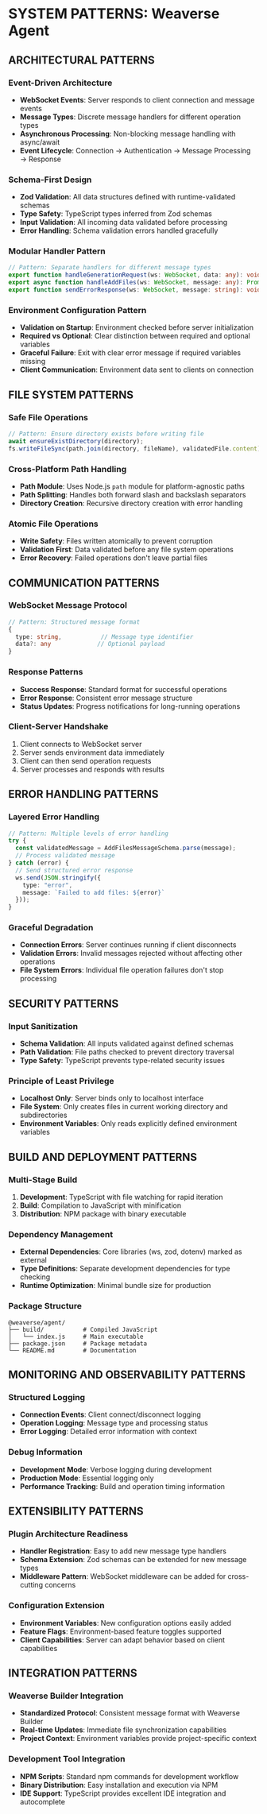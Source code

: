 # SYSTEM PATTERNS: Weaverse Agent

## ARCHITECTURAL PATTERNS

### Event-Driven Architecture
- **WebSocket Events**: Server responds to client connection and message events
- **Message Types**: Discrete message handlers for different operation types
- **Asynchronous Processing**: Non-blocking message handling with async/await
- **Event Lifecycle**: Connection → Authentication → Message Processing → Response

### Schema-First Design
- **Zod Validation**: All data structures defined with runtime-validated schemas
- **Type Safety**: TypeScript types inferred from Zod schemas
- **Input Validation**: All incoming data validated before processing
- **Error Handling**: Schema validation errors handled gracefully

### Modular Handler Pattern
```typescript
// Pattern: Separate handlers for different message types
export function handleGenerationRequest(ws: WebSocket, data: any): void
export async function handleAddFiles(ws: WebSocket, message: any): Promise<void>
export function sendErrorResponse(ws: WebSocket, message: string): void
```

### Environment Configuration Pattern
- **Validation on Startup**: Environment checked before server initialization
- **Required vs Optional**: Clear distinction between required and optional variables
- **Graceful Failure**: Exit with clear error message if required variables missing
- **Client Communication**: Environment data sent to clients on connection

## FILE SYSTEM PATTERNS

### Safe File Operations
```typescript
// Pattern: Ensure directory exists before writing file
await ensureExistDirectory(directory);
fs.writeFileSync(path.join(directory, fileName), validatedFile.content);
```

### Cross-Platform Path Handling
- **Path Module**: Uses Node.js `path` module for platform-agnostic paths
- **Path Splitting**: Handles both forward slash and backslash separators
- **Directory Creation**: Recursive directory creation with error handling

### Atomic File Operations
- **Write Safety**: Files written atomically to prevent corruption
- **Validation First**: Data validated before any file system operations
- **Error Recovery**: Failed operations don't leave partial files

## COMMUNICATION PATTERNS

### WebSocket Message Protocol
```typescript
// Pattern: Structured message format
{
  type: string,           // Message type identifier
  data?: any             // Optional payload
}
```

### Response Patterns
- **Success Response**: Standard format for successful operations
- **Error Response**: Consistent error message structure
- **Status Updates**: Progress notifications for long-running operations

### Client-Server Handshake
1. Client connects to WebSocket server
2. Server sends environment data immediately
3. Client can then send operation requests
4. Server processes and responds with results

## ERROR HANDLING PATTERNS

### Layered Error Handling
```typescript
// Pattern: Multiple levels of error handling
try {
  const validatedMessage = AddFilesMessageSchema.parse(message);
  // Process validated message
} catch (error) {
  // Send structured error response
  ws.send(JSON.stringify({
    type: "error",
    message: `Failed to add files: ${error}`
  }));
}
```

### Graceful Degradation
- **Connection Errors**: Server continues running if client disconnects
- **Validation Errors**: Invalid messages rejected without affecting other operations
- **File System Errors**: Individual file operation failures don't stop processing

## SECURITY PATTERNS

### Input Sanitization
- **Schema Validation**: All inputs validated against defined schemas
- **Path Validation**: File paths checked to prevent directory traversal
- **Type Safety**: TypeScript prevents type-related security issues

### Principle of Least Privilege
- **Localhost Only**: Server binds only to localhost interface
- **File System**: Only creates files in current working directory and subdirectories
- **Environment Variables**: Only reads explicitly defined environment variables

## BUILD AND DEPLOYMENT PATTERNS

### Multi-Stage Build
1. **Development**: TypeScript with file watching for rapid iteration
2. **Build**: Compilation to JavaScript with minification
3. **Distribution**: NPM package with binary executable

### Dependency Management
- **External Dependencies**: Core libraries (ws, zod, dotenv) marked as external
- **Type Definitions**: Separate development dependencies for type checking
- **Runtime Optimization**: Minimal bundle size for production

### Package Structure
```
@weaverse/agent/
├── build/           # Compiled JavaScript
│   └── index.js     # Main executable
├── package.json     # Package metadata
└── README.md        # Documentation
```

## MONITORING AND OBSERVABILITY PATTERNS

### Structured Logging
- **Connection Events**: Client connect/disconnect logging
- **Operation Logging**: Message type and processing status
- **Error Logging**: Detailed error information with context

### Debug Information
- **Development Mode**: Verbose logging during development
- **Production Mode**: Essential logging only
- **Performance Tracking**: Build and operation timing information

## EXTENSIBILITY PATTERNS

### Plugin Architecture Readiness
- **Handler Registration**: Easy to add new message type handlers
- **Schema Extension**: Zod schemas can be extended for new message types
- **Middleware Pattern**: WebSocket middleware can be added for cross-cutting concerns

### Configuration Extension
- **Environment Variables**: New configuration options easily added
- **Feature Flags**: Environment-based feature toggles supported
- **Client Capabilities**: Server can adapt behavior based on client capabilities

## INTEGRATION PATTERNS

### Weaverse Builder Integration
- **Standardized Protocol**: Consistent message format with Weaverse Builder
- **Real-time Updates**: Immediate file synchronization capabilities
- **Project Context**: Environment variables provide project-specific context

### Development Tool Integration
- **NPM Scripts**: Standard npm commands for development workflow
- **Binary Distribution**: Easy installation and execution via NPM
- **IDE Support**: TypeScript provides excellent IDE integration and autocomplete 